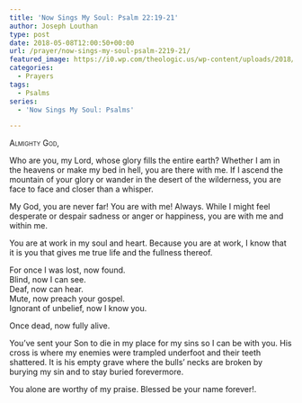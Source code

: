 ```yaml
---
title: 'Now Sings My Soul: Psalm 22:19-21'
author: Joseph Louthan
type: post
date: 2018-05-08T12:00:50+00:00
url: /prayer/now-sings-my-soul-psalm-2219-21/
featured_image: https://i0.wp.com/theologic.us/wp-content/uploads/2018/05/IMG_0956-EFFECTS.jpg?resize=825%2C510
categories:
  - Prayers
tags:
  - Psalms
series:
  - 'Now Sings My Soul: Psalms'

---
```

<div style="font-variant: small-caps;">
  Almighty God,
</div>

Who are you, my Lord, whose glory fills the entire earth? Whether I am in the heavens or make my bed in hell, you are there with me. If I ascend the mountain of your glory or wander in the desert of the wilderness, you are face to face and closer than a whisper.

My God, you are never far! You are with me! Always. While I might feel desperate or despair sadness or anger or happiness, you are with me and within me.

You are at work in my soul and heart. Because you are at work, I know that it is you that gives me true life and the fullness thereof. 

For once I was lost, now found.  
Blind, now I can see.  
Deaf, now can hear.  
Mute, now preach your gospel.  
Ignorant of unbelief, now I know you. 

Once dead, now fully alive.

You’ve sent your Son to die in my place for my sins so I can be with you. His cross is where my enemies were trampled underfoot and their teeth shattered. It is his empty grave where the bulls’ necks are broken by burying my sin and to stay buried forevermore.

You alone are worthy of my praise. Blessed be your name forever!.